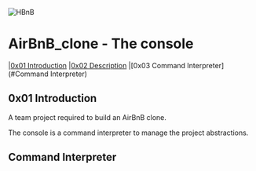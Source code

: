 ![HBnB](https://camo.githubusercontent.com/a8cd2eef2325c425519095dc2501111e630a77eddb454938c527cb82ea9c3aeb/68747470733a2f2f73332e616d617a6f6e6177732e636f6d2f696e7472616e65742d70726f6a656374732d66696c65732f686f6c626572746f6e7363686f6f6c2d6869676865722d6c6576656c5f70726f6772616d6d696e672b2f3236332f4842544e2d68626e622d46696e616c2e706e67)

# AirBnB_clone - The console
|[0x01 Introduction](#0x01-Introduction)
|[0x02 Description](#0x01-Description)
|[0x03 Command Interpreter](#Command Interpreter)

## 0x01 Introduction
A team project required to build an AirBnB clone.

The console is a command interpreter to manage the project abstractions.

## Command Interpreter
 
